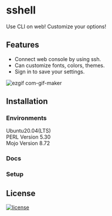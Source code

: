# sshell
Use CLI on web! Customize your options!

## Features

* Connect web console by using ssh.
* Can customize fonts, colors, themes.
* Sign in to save your settings.

![ezgif com-gif-maker](https://user-images.githubusercontent.com/72643027/107480807-8ab5df80-6bc0-11eb-9d96-cb9ee14e8e13.gif)

## Installation

### Environments

Ubuntu20.04(LTS)  
PERL Version 5.30  
Mojo Version 8.72  

### Docs

### Setup

## License

[![license](https://img.shields.io/github/license/gluesys/sshell.svg?style=flat-square)](https://github.com/gluesys/sshell/blob/main/LICENSE)
